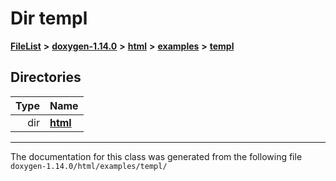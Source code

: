 

# Dir templ



[**FileList**](files.md) **>** [**doxygen-1.14.0**](dir_9d5bad020669189c90cda983471be5d0.md) **>** [**html**](dir_05d1fd8a7cdd04f638f8b23196de02e2.md) **>** [**examples**](dir_aa52e73a32d193037813a53dcfe817b6.md) **>** [**templ**](dir_a962d82ba20a6bdb2db40fe5433057e5.md)














## Directories

| Type | Name |
| ---: | :--- |
| dir | [**html**](dir_a52889122f050db694c99961ed108494.md) <br> |

























































------------------------------
The documentation for this class was generated from the following file `doxygen-1.14.0/html/examples/templ/`


